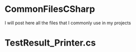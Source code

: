 # CommonFilesCSharp
I will post here all the files that I commonly use in my projects

# TestResult_Printer.cs
